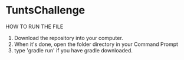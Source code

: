 # TuntsChallenge

HOW TO RUN THE FILE 

1.  Download the repository into your computer.
2.  When it's done, open the folder directory in your Command Prompt
3.  type 'gradle run' if you have gradle downloaded.
